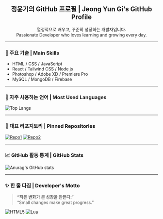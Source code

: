 <!-- README.md -->

<h2 align="center">정윤기의 GitHub 프로필 | Jeong Yun Gi's GitHub Profile</h2>

<p align="center">열정적으로 배우고, 꾸준히 성장하는 개발자입니다. <br/> Passionate Developer who loves learning and growing every day.</p>

---

### 📌 주요 기술 | Main Skills

- HTML / CSS / JavaScript
- React / Tailwind CSS / Node.js
- Photoshop / Adobe XD / Premiere Pro
- MySQL / MongoDB / Firebase

---

### 🔧 자주 사용하는 언어 | Most Used Languages

![Top Langs](https://github-readme-stats.vercel.app/api/top-langs/?username=yk070201e&layout=compact&theme=tokyonight)

---

### 📂 대표 리포지토리 | Pinned Repositories

[![Repo1](https://github-readme-stats.vercel.app/api/pin/?username=yk070201e&repo=project-portfolio&theme=tokyonight)](https://github.com/yk070201e/project-portfolio)
[![Repo2](https://github-readme-stats.vercel.app/api/pin/?username=yk070201e&repo=game-ui-design&theme=tokyonight)](https://github.com/yk070201e/game-ui-design)

---

### 📈 GitHub 활동 통계 | GitHub Stats

![Anurag's GitHub stats](https://github-readme-stats.vercel.app/api?username=yk070201e&show_icons=true&theme=tokyonight)

---

### ✨ 한 줄 다짐 | Developer's Motto

> **“작은 변화가 큰 성장을 만든다.”**  
> “Small changes make great progress.”



![HTML5](https://img.shields.io/badge/-HTML5-E34F26?style=flat&logo=html5&logoColor=white)
![Lua](https://img.shields.io/badge/-Lua-000080?style=flat&logo=lua&logoColor=white)
